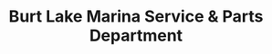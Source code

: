 ---
title: "Burt Lake Marina Service & Parts Department"
url: /indian-river/burt-lake-marina-service-und-parts-department/
shop: Allgemein
---